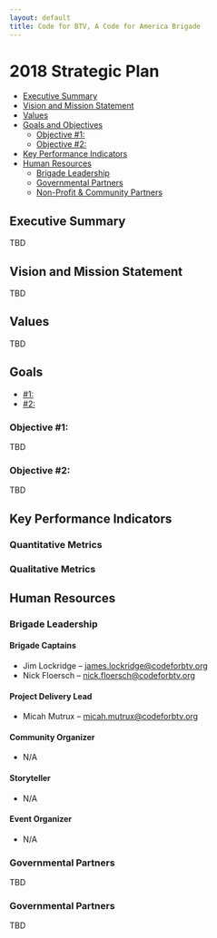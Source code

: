 ```yaml
---
layout: default
title: Code for BTV, A Code for America Brigade
---
```



2018 Strategic Plan
========================================

* [Executive Summary](#exec_summary)
* [Vision and Mission Statement](#vision_mission)
* [Values](#values)
* [Goals and Objectives](#goals)
  * [Objective #1: ](#goals-objective1)
  * [Objective #2: ](#goals-objective2)
* [Key Performance Indicators](#kpis)
* [Human Resources](#human_resources)
  * [Brigade Leadership](#human_resources-leadership)
  * [Governmental Partners](#human_resources-government)
  * [Non-Profit & Community Partners](#human_resources-nonprofit)


Executive Summary <a name="#exec_summary"></a>
------------------
TBD 


Vision and Mission Statement <a name="#vision_mission"></a>
----------------------------
TBD 


Values <a name="#values"></a>
------
TBD 


Goals <a name="goals"></a>
----
* [#1: ](#objective1)
* [#2: ](#objective2)

### Objective #1: <a name="goals-objective1"></a>
TBD 

### Objective #2: <a name="goals-objective2"></a>
TBD


Key Performance Indicators <a name="#kpis"></a>
---------------

### Quantitative Metrics

### Qualitative Metrics



Human Resources <a name="#human_resources-leadership"></a>
---------------

### Brigade Leadership <a name="#human_resources-leadership"></a>

#### Brigade Captains

* Jim Lockridge – james.lockridge@codeforbtv.org
* Nick Floersch – nick.floersch@codeforbtv.org

#### Project Delivery Lead

* Micah Mutrux – micah.mutrux@codeforbtv.org

#### Community Organizer

* N/A

#### Storyteller
 
* N/A

#### Event Organizer

* N/A

### Governmental Partners <a name="#human_resources-government"></a>
TBD

### Governmental Partners <a name="#human_resources-nonprofit"></a>
TBD




